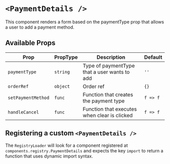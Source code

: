 # `<PaymentDetails />`

This component renders a form based on the paymentType prop that allows a user to add a payment method.

## Available Props

| Prop               | PropType | Description                                  | Default  |
| ------------------ | -------- | -------------------------------------------- | -------- |
| `paymentType`      | `string` | Type of paymentType that a user wants to add | `''`     |
| `orderRef`         | `object` | Order ref                                    | `{}`     |
| `setPaymentMethod` | `func`   | Function that creates the payment type       | `f => f` |
| `handleCancel`     | `func`   | Function that executes when clear is clicked | `f => f` |

## Registering a custom `<PaymentDetails />`

The `RegistryLoader` will look for a component registered at `components.registry.PaymentDetails` and expects the key `import` to return a function that uses dynamic import syntax.

